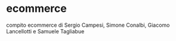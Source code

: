 # ecommerce
compito ecommerce di Sergio Campesi, Simone Conalbi, Giacomo Lancellotti e Samuele Tagliabue
